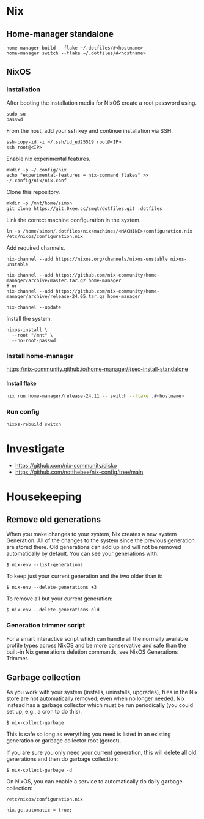 # Nix

## Home-manager standalone

```
home-manager build --flake ~/.dotfiles/#<hostname>
home-manager switch --flake ~/.dotfiles/#<hostname>
```

## NixOS

### Installation

After booting the installation media for NixOS create a root password using.

```
sudo su
passwd
```

From the host, add your ssh key and continue installation via SSH.

```
ssh-copy-id -i ~/.ssh/id_ed25519 root@<IP>
ssh root@<IP>
```

Enable nix experimental features.

```
mkdir -p ~/.config/nix
echo "experimental-features = nix-command flakes" >> ~/.config/nix/nix.conf
```

Clone this repository.

```
mkdir -p /mnt/home/simon
git clone https://git.0xee.cc/smgt/dotfiles.git .dotfiles
```

Link the correct machine configuration in the system.

    ln -s /home/simon/.dotfiles/nix/machines/<MACHINE>/configuration.nix /etc/nixos/configuration.nix

Add required channels.

```console
nix-channel --add https://nixos.org/channels/nixos-unstable nixos-unstable

nix-channel --add https://github.com/nix-community/home-manager/archive/master.tar.gz home-manager
# or
nix-channel --add https://github.com/nix-community/home-manager/archive/release-24.05.tar.gz home-manager

nix-channel --update
```

Install the system.

```
nixos-install \
  --root "/mnt" \
  --no-root-passwd
```

### Install home-manager

https://nix-community.github.io/home-manager/#sec-install-standalone

#### Install flake

```sh
nix run home-manager/release-24.11 -- switch --flake .#<hostname>
```


### Run config

```console
nixos-rebuild switch
```

# Investigate

- https://github.com/nix-community/disko
- https://github.com/notthebee/nix-config/tree/main

# Housekeeping

## Remove old generations

When you make changes to your system, Nix creates a new system Generation. All of the changes to the system since the previous generation are stored there. Old generations can add up and will not be removed automatically by default. You can see your generations with:

    $ nix-env --list-generations

To keep just your current generation and the two older than it:

    $ nix-env --delete-generations +3

To remove all but your current generation:

    $ nix-env --delete-generations old

### Generation trimmer script

For a smart interactive script which can handle all the normally available profile types across NixOS and be more conservative and safe than the built-in Nix generations deletion commands, see NixOS Generations Trimmer.

## Garbage collection

As you work with your system (installs, uninstalls, upgrades), files in the Nix store are not automatically removed, even when no longer needed. Nix instead has a garbage collector which must be run periodically (you could set up, e.g., a cron to do this).

    $ nix-collect-garbage

This is safe so long as everything you need is listed in an existing generation or garbage collector root (gcroot).

If you are sure you only need your current generation, this will delete all old generations and then do garbage collection:

    $ nix-collect-garbage -d

On NixOS, you can enable a service to automatically do daily garbage collection:

`/etc/nixos/configuration.nix`

    nix.gc.automatic = true;

